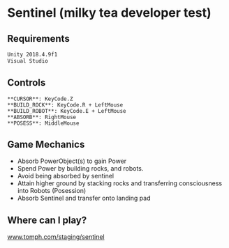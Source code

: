 # Sentinel (milky tea developer test)

## Requirements

```bash
Unity 2018.4.9f1
Visual Studio
```

## Controls

```
**CURSOR**: KeyCode.Z
**BUILD_ROCK**: KeyCode.R + LeftMouse
**BUILD_ROBOT**: KeyCode.E + LeftMouse
**ABSORB**: RightMouse
**POSESS**: MiddleMouse
```

## Game Mechanics
- Absorb PowerObject(s) to gain Power
- Spend Power by building rocks, and robots.
- Avoid being absorbed by sentinel
- Attain higher ground by stacking rocks and transferring consciousness into Robots (Posession)
- Absorb Sentinel and transfer onto landing pad 

## Where can I play?
www.tomph.com/staging/sentinel
